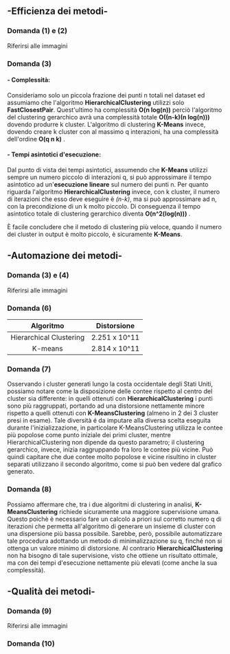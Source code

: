 ## -Efficienza dei metodi-
### Domanda (1) e (2)
Riferirsi alle immagini

### Domanda (3)
#### - Complessità:
Consideriamo solo un piccola frazione dei punti n totali nel dataset ed assumiamo che l'algoritmo **HierarchicalClustering**
utilizzi solo **FastClosestPair**.
Quest'ultimo ha complessità **O(n log(n))** perciò l'algoritmo del clustering gerarchico avrà una complessità totale **O((n-k)(n log(n)))** dovendo produrre k cluster.
L'algoritmo di clustering **K-Means** invece, dovendo creare k cluster con al massimo q interazioni, ha una complessità dell'ordine **O(q n k)** .

#### - Tempi asintotici d'esecuzione:
Dal punto di vista dei tempi asintotici, assumendo che **K-Means** utilizzi sempre un numero piccolo di interazioni q, si può approssimare il tempo asintotico ad un'**esecuzione lineare** sul numero dei punti n. Per quanto riguarda l'algoritmo 
**HierarchicalClustering** invece, con k cluster, il numero di iterazioni che esso deve eseguire è _(n-k)_, ma si può approssimare ad n, con la precondizione di un k molto piccolo.
Di conseguenza il tempo asintotico totale di clustering gerarchico diventa **O(n^2(log(n)))** .

È facile concludere che il metodo di clustering più veloce, quando il numero dei cluster in output è molto piccolo, è sicuramente **K-Means**. 

## -Automazione dei metodi-
### Domanda (3) e (4)
Riferirsi alle immagini

### Domanda (6)

| Algoritmo | Distorsione
|:---:|:---:|
| Hierarchical Clustering | 2.251 x 10^11 |
| K-means | 2.814 x 10^11|


### Domanda (7)

Osservando i cluster generati lungo la costa occidentale degli Stati Uniti, possiamo notare come la disposizione delle contee rispetto al centro del cluster sia differente: in quelli ottenuti con **HierarchicalClustering** i punti sono più raggruppati, portando ad una distorsione nettamente minore rispetto a quelli ottenuti con **K-MeansClustering** (almeno in 2 dei 3 cluster presi in esame). Tale diversità é da imputare alla diversa scelta eseguita durante l'inizializzazione, in particolare K-MeansClustering utilizza le contee più popolose come punto iniziale dei primi cluster, mentre HierarchicalClustering non dipende da questo parametro; il clustering gerarchico, invece, inizia raggruppando fra loro le contee più vicine.
Può quindi capitare che due contee molto popolose e vicine risultino in cluster separati utilizzano il secondo algoritmo, come si può ben vedere dal grafico generato.

### Domanda (8)

Possiamo affermare che, tra i due algoritmi di clustering in analisi, **K-MeansClustering** richiede sicuramente una maggiore supervisione umana. Questo poichè è necessario fare un calcolo a priori sul corretto numero q di iterazioni che permetta all'algoritmo di generare un insieme di cluster con una dispersione più bassa possibile. Sarebbe, però, possibile automatizzare tale procedura adottando un metodo di minimalizzazione su q, finché non si ottenga un valore minimo di distorsione. Al contrario **HierarchicalClustering** non ha bisogno di tale supervisione, visto che ottiene un risultato ottimale, ma con dei tempi d'esecuzione nettamente più elevati (come anche la sua complessità).

## -Qualità dei metodi-
### Domanda (9)

Riferirsi alle immagini

### Domanda (10)


